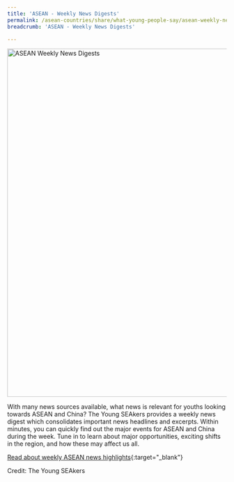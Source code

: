 ```yaml
---
title: 'ASEAN - Weekly News Digests'
permalink: /asean-countries/share/what-young-people-say/asean-weekly-news-digests/
breadcrumb: 'ASEAN - Weekly News Digests'

---
```


<img src="\images\asean-youngpeople\What-young-people-say-cover-pic.jpg" alt="ASEAN Weekly News Digests" style="width:800px;" />

With many news sources available, what news is relevant for youths looking towards ASEAN and China? The Young SEAkers provides a weekly news digest which consolidates important news headlines and excerpts. Within minutes, you can quickly find out the major events for ASEAN and China during the week. Tune in to learn about major opportunities, exciting shifts in the region, and how these may affect us all.  

[Read about weekly ASEAN news highlights](https://www.theyoungseakers.com/blog){:target="_blank"}

Credit: The Young SEAkers